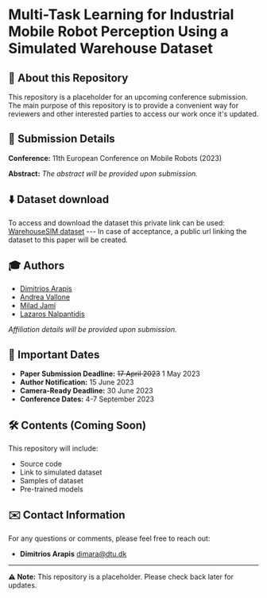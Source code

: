 # Multi-Task Learning for Industrial Mobile Robot Perception Using a Simulated Warehouse Dataset

## 📝 About this Repository
This repository is a placeholder for an upcoming conference submission. The main purpose of this repository is to provide a convenient way for reviewers and other interested parties to access our work once it's updated.

## 📄 Submission Details

**Conference:** 11th European Conference on Mobile Robots (2023)

**Abstract:** _The abstract will be provided upon submission._

## ⬇️ Dataset download

To access and download the dataset this private link can be used: [WarehouseSIM dataset](https://figshare.com/s/c83daa843a6038161751) --- In case of acceptance, a public url linking the dataset to this paper will be created. 

## 🎓 Authors

- [Dimitrios Arapis](https://www.linkedin.com/in/dimarapis/)
- [Andrea Vallone](https://www.linkedin.com/in/andrea-vallone/)
- [Milad Jami](https://www.linkedin.com/in/milajam/)
- [Lazaros Nalpantidis](https://www.linkedin.com/in/lanalpa/)

_Affiliation details will be provided upon submission._


## 📅 Important Dates

- **Paper Submission Deadline:** ~~17 April 2023~~ 1 May 2023
- **Author Notification:** 15 June 2023
- **Camera-Ready Deadline:** 30 June 2023
- **Conference Dates:** 4-7 September 2023

## 🛠️ Contents (Coming Soon)

This repository will include:

- Source code
- Link to simulated dataset
- Samples of dataset
- Pre-trained models

## ✉️ Contact Information

For any questions or comments, please feel free to reach out:

- **Dimitrios Arapis** [dimara@dtu.dk](mailto:dimara@dtu.dk)

---

**⚠️ Note:** This repository is a placeholder. Please check back later for updates.

